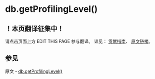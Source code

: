 # db.getProfilingLevel()

## ！本页翻译征集中！

请点击页面上方 EDIT THIS PAGE 参与翻译。
详见：
[贡献指南]( https://github.com/JinMuInfo/MongoDB-Manual-zh/blob/master/CONTRIBUTING.md )、
[原文链接](  https://docs.mongodb.com/manual/reference/method/db.getProfilingLevel/  )。

## 参见

原文 - [db.getProfilingLevel()]( https://docs.mongodb.com/manual/reference/method/db.getProfilingLevel/ )

